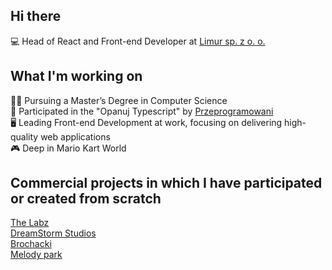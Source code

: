 ## Hi there 

💻 Head of React and Front-end Developer at [Limur sp. z o. o.](https://limur.pl)

## What I'm working on

👨‍🎓 Pursuing a Master’s Degree in Computer Science  
🌱 Participated in the "Opanuj Typescript" by [Przeprogramowani](https://przeprogramowani.pl/)  
🖥️ Leading Front-end Development at work, focusing on delivering high-quality web applications  
🎮 Deep in Mario Kart World

## Commercial projects in which I have participated or created from scratch

[The Labz](https://www.thelabz.com/)  
[DreamStorm Studios](https://dreamstormstudios.com/)  
[Brochacki](https://brochacki.pl/)  
[Melody park](https://melodypark.pl/)  
